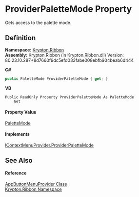 # ProviderPaletteMode Property


Gets access to the palette mode.



## Definition
**Namespace:** <a href="1e9bc734-cff9-e9b8-f013-94cdac669794.md">Krypton.Ribbon</a>  
**Assembly:** Krypton.Ribbon (in Krypton.Ribbon.dll) Version: 80.23.10.287+8d7660f9dc5efd033fabe008ebfb904beab6d444

**C#**
``` C#
public PaletteMode ProviderPaletteMode { get; }
```
**VB**
``` VB
Public ReadOnly Property ProviderPaletteMode As PaletteMode
	Get
```



#### Property Value
<a href="5a763116-fcba-0451-7e14-4d1c25fa237f.md">PaletteMode</a>

#### Implements
<a href="3a2a631a-1758-b3bf-e466-2f5dbce25c42.md">IContextMenuProvider.ProviderPaletteMode</a>  


## See Also


#### Reference
<a href="17a4884e-a2d5-62f8-0e59-bba1d24d36d0.md">AppButtonMenuProvider Class</a>  
<a href="1e9bc734-cff9-e9b8-f013-94cdac669794.md">Krypton.Ribbon Namespace</a>  
